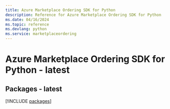 ```yaml
---
title: Azure Marketplace Ordering SDK for Python
description: Reference for Azure Marketplace Ordering SDK for Python
ms.date: 04/16/2024
ms.topic: reference
ms.devlang: python
ms.service: marketplaceordering
---
```

# Azure Marketplace Ordering SDK for Python - latest
## Packages - latest
[!INCLUDE [packages](marketplace-ordering-index.md)]